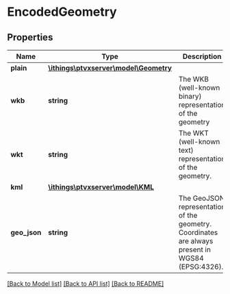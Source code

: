 # EncodedGeometry

## Properties
Name | Type | Description | Notes
------------ | ------------- | ------------- | -------------
**plain** | [**\ithings\ptvxserver\model\Geometry**](Geometry.md) |  | [optional] 
**wkb** | **string** | The WKB (well-known binary) representation of the geometry | [optional] 
**wkt** | **string** | The WKT (well-known text) representation of the geometry. | [optional] 
**kml** | [**\ithings\ptvxserver\model\KML**](KML.md) |  | [optional] 
**geo_json** | **string** | The GeoJSON representation of the geometry. Coordinates are always present in WGS84 (EPSG:4326). | [optional] 

[[Back to Model list]](../../README.md#documentation-for-models) [[Back to API list]](../../README.md#documentation-for-api-endpoints) [[Back to README]](../../README.md)

